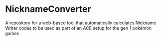 # NicknameConverter
A repository for a web-based tool that automatically calculates Nickname Writer codes to be used as part of an ACE setup for the gen 1 pokémon games
